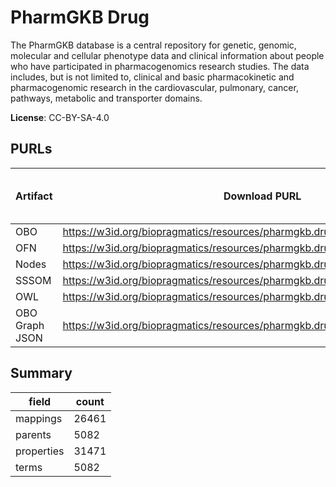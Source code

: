 # PharmGKB Drug

The PharmGKB database is a central repository for genetic, genomic, molecular and cellular phenotype data and clinical information about people who have participated in pharmacogenomics research studies. The data includes, but is not limited to, clinical and basic pharmacokinetic and pharmacogenomic research in the cardiovascular, pulmonary, cancer, pathways, metabolic and transporter domains.

**License**: CC-BY-SA-4.0

## PURLs

| Artifact       | Download PURL                                                                  | Latest Versioned Download PURL   |
|----------------|--------------------------------------------------------------------------------|----------------------------------|
| OBO            | https://w3id.org/biopragmatics/resources/pharmgkb.drug/pharmgkb.drug.obo       |                                  |
| OFN            | https://w3id.org/biopragmatics/resources/pharmgkb.drug/pharmgkb.drug.ofn       |                                  |
| Nodes          | https://w3id.org/biopragmatics/resources/pharmgkb.drug/pharmgkb.drug.tsv       |                                  |
| SSSOM          | https://w3id.org/biopragmatics/resources/pharmgkb.drug/pharmgkb.drug.sssom.tsv |                                  |
| OWL            | https://w3id.org/biopragmatics/resources/pharmgkb.drug/pharmgkb.drug.owl       |                                  |
| OBO Graph JSON | https://w3id.org/biopragmatics/resources/pharmgkb.drug/pharmgkb.drug.json      |                                  |

## Summary

| field      |   count |
|------------|---------|
| mappings   |   26461 |
| parents    |    5082 |
| properties |   31471 |
| terms      |    5082 |
